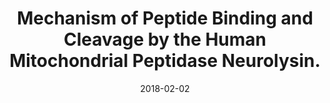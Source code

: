 ---
link: https://dx.doi.org/10.1016/j.jmb.2017.11.011
journal: Journal of molecular biology
title: Mechanism of Peptide Binding and Cleavage by the Human Mitochondrial Peptidase Neurolysin.
date: 2018-02-02
authors: Teixeira, PF, Masuyer, G, Pinho, CM, Branca, RMM, Kmiec, B, Wallin, C, Wärmländer, SKTS, Berntsson, RP, Ankarcrona, M, Gräslund, A, Lehtiö, J, Stenmark, P, Glaser, E
---